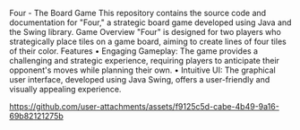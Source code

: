Four - The Board Game
This repository contains the source code and documentation for "Four," a strategic board game developed using Java and the Swing library.
Game Overview
"Four" is designed for two players who strategically place tiles on a game board, aiming to create lines of four tiles of their color.
Features
•
Engaging Gameplay: The game provides a challenging and strategic experience, requiring players to anticipate their opponent's moves while planning their own.
•
Intuitive UI: The graphical user interface, developed using Java Swing, offers a user-friendly and visually appealing experience.

https://github.com/user-attachments/assets/f9125c5d-cabe-4b49-9a16-69b82121275b

